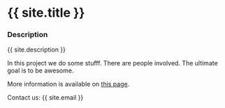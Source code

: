# {{ site.title }}

### Description

{{ site.description }}

In this project we do some stufff. There are people involved. 
The ultimate goal is to be awesome.  

More information is available on [this page][about-tag].  

[about-tag]:https://erinwagner.github.io/group-website/about.md.  

Contact us: {{ site.email }}
